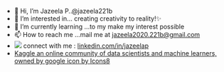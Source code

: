 - 👋 Hi, I’m Jazeela P..@jazeela221b
- 👀 I’m interested in... creating creativity to reality!✨
- 🌱 I’m currently learning ...to my make my interest possible
- 📫 How to reach me ...mail me at jazeela2020.221b@gmail.com
- <img src="https://img.icons8.com/color/30/000000/linkedin-circled--v1.png"/> connect with me : [linkedin.com/in/jazeelap](https://www.linkedin.com/in/jazeelap/)
- <a target="_blank" href="https://icons8.com/icon/QrYhwpUzAcoy/kaggle-an-online-community-of-data-scientists-and-machine-learners,-owned-by-google">Kaggle an online community of data scientists and machine learners, owned by google icon by Icons8</a>



<!---
jazeela221b/jazeela221b is a ✨ special ✨ repository because its `README.md` (this file) appears on your GitHub profile.
You can click the Preview link to take a look at your changes.
--->
